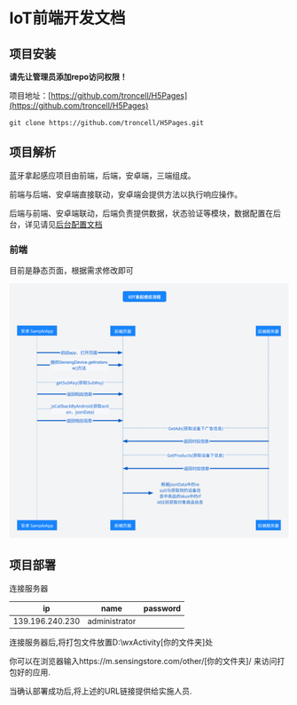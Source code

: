 # IoT前端开发文档

## 项目安装

**请先让管理员添加repo访问权限！**

项目地址：[https://github.com/troncell/H5Pages](https://github.com/troncell/H5Pages)

```
git clone https://github.com/troncell/H5Pages.git

```

## 项目解析

蓝牙拿起感应项目由前端，后端，安卓端，三端组成。

前端与后端、安卓端直接联动，安卓端会提供方法以执行响应操作。

后端与前端、安卓端联动，后端负责提供数据，状态验证等模块，数据配置在后台，详见请见[后台配置文档](https://github.com/troncell/SensingDocs/blob/main/Docs/IOT/%E5%90%8E%E5%8F%B0%E6%96%87%E6%A1%A3.md)

### 前端

目前是静态页面，根据需求修改即可

![大屏端流程](https://raw.githubusercontent.com/troncell/SensingDocs/main/Docs/IOT/images/DevImages/pickUpProcess.png)

## 项目部署


连接服务器

| ip              | name          | password |
| --------------- | ------------- | -------- |
| 139.196.240.230 | administrator |          |

连接服务器后,将打包文件放置D:\wxActivity\[你的文件夹]处

你可以在浏览器输入https://m.sensingstore.com/other/[你的文件夹]/ 来访问打包好的应用.

当确认部署成功后,将上述的URL链接提供给实施人员.